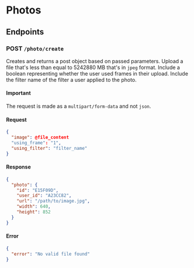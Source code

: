 # Photos

## Endpoints

### POST  `/photo/create`
Creates and returns a post object based on passed parameters. Upload a file that's less than equal to 5242880 MB that's in `jpeg` format.  Include a boolean representing whether the user used frames in their upload.  Include the filter name of the filter a user applied to the photo.

#### Important
The request is made as a `multipart/form-data` and not `json`.

#### Request
```json
{
  "image": @file_content
  "using_frame": "1",
  "using_filter": "filter_name"
}
```

#### Response
```json
{
  "photo": {
    "id": "E15F09D",
    "user_id": "A23CC82",
    "url": "/path/to/image.jpg",
    "width": 640,
    "height": 852
  }
}
```

#### Error
```json
{
  "error": "No valid file found"
}
```